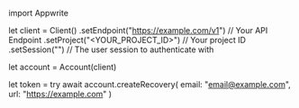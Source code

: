 import Appwrite

let client = Client()
    .setEndpoint("https://example.com/v1") // Your API Endpoint
    .setProject("<YOUR_PROJECT_ID>") // Your project ID
    .setSession("") // The user session to authenticate with

let account = Account(client)

let token = try await account.createRecovery(
    email: "email@example.com",
    url: "https://example.com"
)

